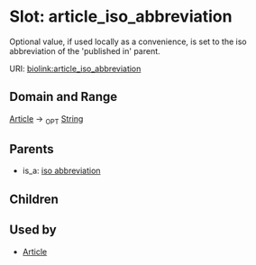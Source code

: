 
# Slot: article_iso_abbreviation


Optional value, if used locally as a convenience, is set to the iso abbreviation of the 'published in' parent.

URI: [biolink:article_iso_abbreviation](https://w3id.org/biolink/vocab/article_iso_abbreviation)


## Domain and Range

[Article](Article.md) ->  <sub>OPT</sub>
 [String](types/String.md)

## Parents

 *  is_a: [iso abbreviation](iso_abbreviation.md)

## Children


## Used by

 * [Article](Article.md)
